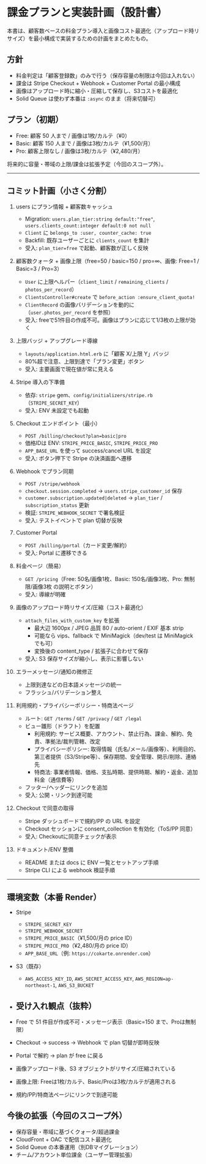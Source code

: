 # 課金プランと実装計画（設計書）

本書は、顧客数ベースの料金プラン導入と画像コスト最適化（アップロード時リサイズ）を最小構成で実装するための計画をまとめたもの。

## 方針
- 料金判定は「顧客登録数」のみで行う（保存容量の制限は今回は入れない）
- 課金は Stripe Checkout + Webhook + Customer Portal の最小構成
- 画像はアップロード時に縮小・圧縮して保存し、S3コストを最適化
- Solid Queue は使わず本番は `:async` のまま（将来切替可）

## プラン（初期）
- Free: 顧客 50 人まで / 画像は1枚/カルテ（¥0）
- Basic: 顧客 150 人まで / 画像は3枚/カルテ（¥1,500/月）
- Pro: 顧客上限なし / 画像は3枚/カルテ（¥2,480/月）

将来的に容量・帯域の上限/課金は拡張予定（今回のスコープ外）。

---

## コミット計画（小さく分割）

1. users にプラン情報 + 顧客数キャッシュ
   - Migration: `users.plan_tier:string default:"free"`, `users.clients_count:integer default:0 not null`
   - `Client` に `belongs_to :user, counter_cache: true`
   - Backfill: 既存ユーザーごとに `clients_count` を集計
   - 受入: `plan_tier=free` で起動、顧客数が正しく反映

2. 顧客数クォータ + 画像上限（free=50 / basic=150 / pro=∞、画像: Free=1 / Basic=3 / Pro=3）
   - `User` に上限ヘルパー（`client_limit` / `remaining_clients` / `photos_per_record`）
   - `ClientsController#create` で `before_action :ensure_client_quota!`
   - `ClientRecord` の画像バリデーションを動的に（`user.photos_per_record` を参照）
   - 受入: freeで51件目の作成不可。画像はプランに応じて1/3枚の上限が効く

3. 上限バッジ + アップグレード導線
   - `layouts/application.html.erb` に「顧客 X/上限 Y」バッジ
   - 80%超で注意、上限到達で「プラン変更」ボタン
   - 受入: 主要画面で現在値が常に見える

4. Stripe 導入の下準備
   - 依存: `stripe` gem、`config/initializers/stripe.rb`（`STRIPE_SECRET_KEY`）
   - 受入: ENV 未設定でも起動

5. Checkout エンドポイント（最小）
   - `POST /billing/checkout?plan=basic|pro`
   - 価格IDは ENV: `STRIPE_PRICE_BASIC`, `STRIPE_PRICE_PRO`
   - `APP_BASE_URL` を使って success/cancel URL を設定
   - 受入: ボタン押下で Stripe の決済画面へ遷移

6. Webhook でプラン同期
   - `POST /stripe/webhook`
   - `checkout.session.completed` → `users.stripe_customer_id` 保存
   - `customer.subscription.updated|deleted` → `plan_tier` / `subscription_status` 更新
   - 検証: `STRIPE_WEBHOOK_SECRET` で署名検証
   - 受入: テストイベントで plan 切替が反映

7. Customer Portal
   - `POST /billing/portal`（カード変更/解約）
   - 受入: Portal に遷移できる

8. 料金ページ（簡易）
   - `GET /pricing`（Free: 50名/画像1枚、Basic: 150名/画像3枚、Pro: 無制限/画像3枚 の説明とボタン）
   - 受入: 導線が明確

9. 画像のアップロード時リサイズ/圧縮（コスト最適化）
   - `attach_files_with_custom_key` を拡張
     - 最大辺 1600px / JPEG 品質 80 / auto-orient / EXIF 基本 strip
     - 可能なら vips、fallback で MiniMagick（dev/test は MiniMagick でも可）
     - 変換後の content_type / 拡張子に合わせて保存
   - 受入: S3 保存サイズが縮小し、表示に影響しない

10. エラーメッセージ/通知の微修正
    - 上限到達などの日本語メッセージの統一
    - フラッシュ/バリデーション整え

11. 利用規約・プライバシーポリシー・特商法ページ
    - ルート: `GET /terms` / `GET /privacy` / `GET /legal`
    - ビュー雛形（ドラフト）を配置
      - 利用規約: サービス概要、アカウント、禁止行為、課金、解約、免責、準拠法/裁判管轄、改定
      - プライバシーポリシー: 取得情報（氏名/メール/画像等）、利用目的、第三者提供（S3/Stripe等）、保存期間、安全管理、開示/削除、連絡先
      - 特商法: 事業者情報、価格、支払時期、提供時期、解約・返金、追加料金（通信費等）
    - フッター/ヘッダーにリンクを追加
    - 受入: 公開・リンク到達可能

12. Checkout で同意の取得
    - Stripe ダッシュボードで規約/PP の URL を設定
    - Checkout セッションに consent_collection を有効化（ToS/PP 同意）
    - 受入: Checkoutに同意チェックが表示

13. ドキュメント/ENV 整備
    - README または docs に ENV 一覧とセットアップ手順
    - Stripe CLI による webhook 検証手順

---

## 環境変数（本番 Render）
- Stripe
  - `STRIPE_SECRET_KEY`
  - `STRIPE_WEBHOOK_SECRET`
  - `STRIPE_PRICE_BASIC`（¥1,500/月の price ID）
  - `STRIPE_PRICE_PRO`（¥2,480/月の price ID）
  - `APP_BASE_URL`（例: `https://cokarte.onrender.com`）
- S3（既存）
  - `AWS_ACCESS_KEY_ID`, `AWS_SECRET_ACCESS_KEY`, `AWS_REGION=ap-northeast-1`, `AWS_S3_BUCKET`

- ## 受け入れ観点（抜粋）
- Free で 51 件目が作成不可・メッセージ表示（Basic=150 まで、Proは無制限）
- Checkout → success → Webhook で plan 切替が即時反映
- Portal で解約 → plan が free に戻る
- 画像アップロード後、S3 オブジェクトがリサイズ/圧縮されている
- 画像上限: Freeは1枚/カルテ、Basic/Proは3枚/カルテが適用される
- 規約/PP/特商法ページにリンクで到達可能

## 今後の拡張（今回のスコープ外）
- 保存容量・帯域に基づくクォータ/超過課金
- CloudFront + OAC で配信コスト最適化
- Solid Queue の本番運用（別DBマイグレーション）
- チーム/アカウント単位課金（ユーザー管理拡張）
